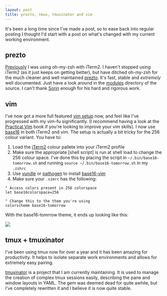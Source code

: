 ```yaml
---
layout: post
title: prezto, tmux, tmuxinator and vim
---
```


It's been a long time since I've made a post, so to ease back into regular
posting I thought I'd start with a post on what's changed with my current working environment.

## prezto

[Previously](http://chris.chowie.net/2011/01/28/Simplifying-my-work-environment-with-iTerm2-and-zsh/)
I was using oh-my-zsh with iTerm2. I haven't stopped using iTerm2 (as it just keeps on getting better), but have ditched
oh-my-zsh for the much cleaner and well maintained [prezto](https://github.com/sorin-ionescu/prezto). It's fast, stable and *extremely* well
documented. Just have a look around in the [modules](https://github.com/sorin-ionescu/prezto/tree/master/modules) directory of the source. I can't
thank [Sorin](https://github.com/sorin-ionescu) enough for his hard and rigorous work.

## vim

I've now got a more full featured [vim setup](https://github.com/Soliah/dotfiles) now, and feel like I've progressed with my vim-fu significantly. (I recommend having a look at the [Practical Vim](http://pragprog.com/book/dnvim/practical-vim) book if you're looking to improve your vim skills). I now use [base16](https://github.com/chriskempson/base16) in both iTerm2 and vim. The setup is actually a bit tricky for the 256 colour variant. You have to:

  1. Load the [iTerm2](https://github.com/chriskempson/base16-iterm2) colour pallete into your iTerm2 profile
  2. Make sure the appropriate [shell script] is run at shell load to change the 256 colour space. I've done this by placing the script in `~/.bin/base16-tomorrow.sh` and running `source ~/.bin/base16-tomorrow.sh` in my `.zshrc`
  3. Use [vundle](https://github.com/gmarik/vundle) or [pathogen](https://github.com/tpope/vim-pathogen) to install [base16-vim](https://github.com/chriskempson/base16-vim)
  4. Make sure your `.vimrc` has the following:

```
" Access colors present in 256 colorspace
let base16colorspace=256

" Change this to the them you're using
colorscheme base16-tomorrow
```

With the base16-tomrrow theme, it ends up looking like this:

<img class="img-responsive" src="http://f.cl.ly/items/442u0j3b35331l391X0e/Screen%20Shot%202013-09-02%20at%209.32.53%20PM.png">

## tmux + tmuxinator

I've been using tmux now for over a year and it has been amazing for
productivity. It helps to isolate separate work environments and allows for
extremely easy pairing.

[tmuxinator](https://github.com/aziz/tmuxinator) is a project that I am currently maintaining. It is used to manage the creation
of complex tmux sessions easily, describing the pane and window layouts in YAML. The gem was deemed dead for quite awhile, but I've
completely rewritten it and I believe it is now quite stable.
